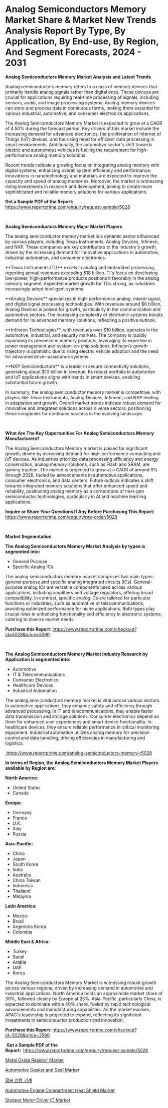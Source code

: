 <p><h1>Analog Semiconductors Memory Market Share & Market New Trends Analysis Report By Type, By Application, By End-use, By Region, And Segment Forecasts, 2024 - 2031</h1></p><p><strong>Analog Semiconductors Memory Market Analysis and Latest Trends</strong></p>
<p><p>Analog semiconductors memory refers to a class of memory devices that primarily handle analog signals rather than digital ones. These devices are crucial for applications requiring real-time processing of signals, including sensors, audio, and image processing systems. Analog memory devices can store and process data in continuous forms, making them essential for various industrial, automotive, and consumer electronics applications.</p><p>The Analog Semiconductors Memory Market is expected to grow at a CAGR of 4.50% during the forecast period. Key drivers of this market include the increasing demand for advanced electronics, the proliferation of Internet of Things (IoT) devices, and the rising need for efficient data processing in smart environments. Additionally, the automotive sector's shift towards electric and autonomous vehicles is fueling the requirement for high-performance analog memory solutions.</p><p>Recent trends indicate a growing focus on integrating analog memory with digital systems, enhancing overall system efficiency and performance. Innovations in nanotechnology and materials are expected to improve the capacity and speed of analog memories. Moreover, the market is witnessing rising investments in research and development, aiming to create more sophisticated and reliable memory solutions for various applications.</p></p>
<p><strong>Get a Sample PDF of the Report:&nbsp;</strong> <a href="https://www.reportprime.com/enquiry/request-sample/5028">https://www.reportprime.com/enquiry/request-sample/5028</a></p>
<p>&nbsp;</p>
<p><strong>Analog Semiconductors Memory Major Market Players</strong></p>
<p><p>The analog semiconductor memory market is a dynamic sector influenced by various players, including Texas Instruments, Analog Devices, Infineon, and NXP. These companies are key contributors to the industry's growth, driven by the increasing demand for innovative applications in automotive, industrial automation, and consumer electronics.</p><p>**Texas Instruments (TI)** excels in analog and embedded processing, reporting annual revenues exceeding $18 billion. TI's focus on developing low-power, high-performance products positions it favorably in the analog memory segment. Expected market growth for TI is strong, as industries increasingly adopt intelligent systems.</p><p>**Analog Devices** specializes in high-performance analog, mixed-signal, and digital signal processing technologies. With revenues around $6 billion, Analog Devices is poised for growth, particularly in the communication and automotive sectors. The increasing complexity of electronic systems boosts demand for its advanced memory solutions, reflecting a positive outlook.</p><p>**Infineon Technologies**, with revenues over $10 billion, operates in the automotive, industrial, and security markets. The company is rapidly expanding its presence in memory products, leveraging its expertise in power management and system-on-chip solutions. Infineon’s growth trajectory is optimistic due to rising electric vehicle adoption and the need for advanced driver-assistance systems.</p><p>**NXP Semiconductors** is a leader in secure connectivity solutions, generating about $10 billion in revenue. Its robust portfolio in automotive and IoT applications aligns with trends in smart devices, enabling substantial future growth.</p><p>In summary, the analog semiconductor memory market is competitive, with players like Texas Instruments, Analog Devices, Infineon, and NXP leading in adaptation and growth. Overall market trends indicate robust demand for innovative and integrated solutions across diverse sectors, positioning these companies for continued success in the evolving landscape.</p></p>
<p>&nbsp;</p>
<p><strong>What Are The Key Opportunities For Analog Semiconductors Memory Manufacturers?</strong></p>
<p><p>The Analog Semiconductors Memory market is poised for significant growth, driven by increasing demand for high-performance computing and IoT devices. As industries prioritize data processing efficiency and energy conservation, analog memory solutions, such as Flash and SRAM, are gaining traction. The market is projected to grow at a CAGR of around 9% through 2028, fueled by advancements in automotive applications, consumer electronics, and data centers. Future outlook indicates a shift towards integrated memory solutions that offer enhanced speed and reliability, positioning analog memory as a cornerstone of next-gen semiconductor technologies, particularly in AI and machine learning applications.</p></p>
<p><strong>Inquire or Share Your Questions If Any Before Purchasing This Report:</strong> <a href="https://www.reportprime.com/enquiry/pre-order/5028">https://www.reportprime.com/enquiry/pre-order/5028</a></p>
<p>&nbsp;</p>
<p><strong>Market Segmentation</strong></p>
<p><strong>The Analog Semiconductors Memory Market Analysis by types is segmented into:</strong></p>
<p><ul><li>General Purpose</li><li>Specific Analog ICs</li></ul></p>
<p><p>The analog semiconductors memory market comprises two main types: general-purpose and specific analog integrated circuits (ICs). General-purpose analog ICs are versatile components used across various applications, including amplifiers and voltage regulators, offering broad compatibility. In contrast, specific analog ICs are tailored for particular functions or industries, such as automotive or telecommunications, providing optimized performance for niche applications. Both types play crucial roles in enhancing functionality and efficiency in electronic systems, catering to diverse market needs.</p></p>
<p><strong>Purchase this Report:&nbsp;</strong><a href="https://www.reportprime.com/checkout?id=5028&price=3590">https://www.reportprime.com/checkout?id=5028&price=3590</a></p>
<p>&nbsp;</p>
<p><strong>The Analog Semiconductors Memory Market Industry Research by Application is segmented into:</strong></p>
<p><ul><li>Automotive</li><li>IT & Telecommunications</li><li>Consumer Electronics</li><li>Healthcare Devices</li><li>Industrial Automation</li></ul></p>
<p><p>The analog semiconductors memory market is vital across various sectors. In automotive applications, they enhance safety and efficiency through advanced processing. In IT and telecommunications, they enable faster data transmission and storage solutions. Consumer electronics depend on them for enhanced user experiences and smart device functionality. In healthcare devices, they ensure reliable performance in critical monitoring equipment. Industrial automation utilizes analog memory for precision control and data handling, driving efficiencies in manufacturing and logistics.</p></p>
<p><a href="https://www.reportprime.com/analog-semiconductors-memory-r5028">&nbsp;https://www.reportprime.com/analog-semiconductors-memory-r5028</a></p>
<p><strong>In terms of Region, the Analog Semiconductors Memory Market Players available by Region are:</strong></p>
<p>
    <p> <strong> North America: </strong>
        <ul>
            <li>United States</li>
            <li>Canada</li>
        </ul>
        </p> 
    <p> <strong> Europe: </strong>
        <ul>
            <li>Germany</li>
            <li>France</li>
            <li>U.K.</li>
            <li>Italy</li>
            <li>Russia</li>
        </ul>
        </p> 
    <p> <strong> Asia-Pacific: </strong>
        <ul>
            <li>China</li>
            <li>Japan</li>
            <li>South Korea</li>
            <li>India</li>
            <li>Australia</li>
            <li>China Taiwan</li>
            <li>Indonesia</li>
            <li>Thailand</li>
            <li>Malaysia</li>
        </ul>
        </p> 
    <p> <strong> Latin America: </strong>
        <ul>
            <li>Mexico</li>
            <li>Brazil</li>
            <li>Argentina Korea</li>
            <li>Colombia</li>
        </ul>
        </p> 
    <p> <strong> Middle East & Africa: </strong>
        <ul>
            <li>Turkey</li>
            <li>Saudi</li>
            <li>Arabia</li>
            <li>UAE</li>
            <li>Korea</li>
        </ul>
    </p>
    </p>
<p><p>The Analog Semiconductors Memory Market is witnessing robust growth across various regions, driven by increasing demand in automotive and industrial applications. North America holds an approximate market share of 30%, followed closely by Europe at 25%. Asia-Pacific, particularly China, is expected to dominate with a 40% share, fueled by rapid technological advancements and manufacturing capabilities. As the market evolves, APAC's leadership is projected to expand, reflecting its significant investments in semiconductor production and innovation.</p></p>
<p><strong>Purchase this Report: </strong><a href="https://www.reportprime.com/checkout?id=5028&price=3590">https://www.reportprime.com/checkout?id=5028&price=3590</a></p>
<p>&nbsp;<strong>Get a Sample PDF of the Report:&nbsp;&nbsp;</strong><a href="https://www.reportprime.com/enquiry/request-sample/5028">https://www.reportprime.com/enquiry/request-sample/5028</a></p>
<p><strong></strong></p>
<p><p><a href="https://www.linkedin.com/pulse/in-depth-analysis-global-metal-oxide-resistor-market-scope-its-ahtgf?trackingId=afOPhs4VRiOMcR7FFtvCwg%3D%3D">Metal Oxide Resistor Market</a></p><p><a href="https://issuu.com/reportprime-2/docs/automotive-gasket-and-seal-market-s_e926c49c591951">Automotive Gasket and Seal Market</a></p><p><a href="https://github.com/laholand/Market-Research-Report-List-6/blob/main/78654633988.md">펄프 성형 기계</a></p><p><a href="https://issuu.com/reportprime-2/docs/automotive-engine-compartment-heat-_1d0fdcddd481f1">Automotive Engine Compartment Heat Shield Market</a></p><p><a href="https://github.com/vimar16th/Market-Research-Report-List-6/blob/main/stepper-motor-driver-ic-market.md">Stepper Motor Driver IC Market</a></p></p>